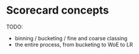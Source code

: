 # Scorecard concepts

TODO:

- binning / bucketing / fine and coarse classing
- the entire process, from bucketing to WoE to LR
